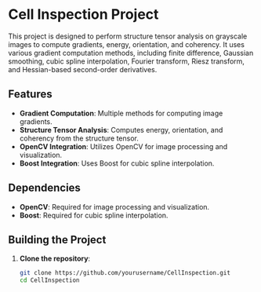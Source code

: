 # Cell Inspection Project

This project is designed to perform structure tensor analysis on grayscale images to compute gradients, energy, orientation, and coherency. It uses various gradient computation methods, including finite difference, Gaussian smoothing, cubic spline interpolation, Fourier transform, Riesz transform, and Hessian-based second-order derivatives.

## Features

- **Gradient Computation**: Multiple methods for computing image gradients.
- **Structure Tensor Analysis**: Computes energy, orientation, and coherency from the structure tensor.
- **OpenCV Integration**: Utilizes OpenCV for image processing and visualization.
- **Boost Integration**: Uses Boost for cubic spline interpolation.

## Dependencies

- **OpenCV**: Required for image processing and visualization.
- **Boost**: Required for cubic spline interpolation.

## Building the Project

1. **Clone the repository**:
   ```bash
   git clone https://github.com/yourusername/CellInspection.git
   cd CellInspection